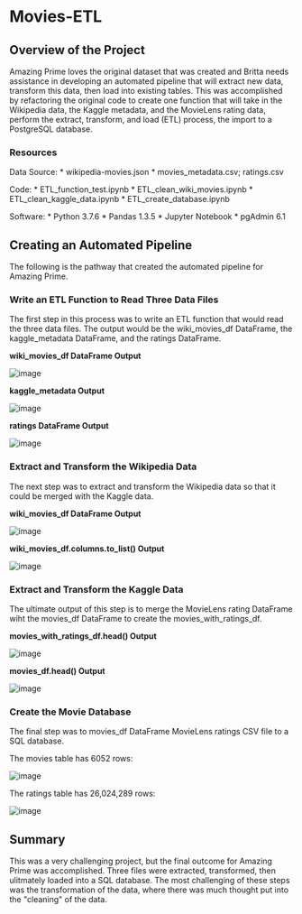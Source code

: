 # Movies-ETL

## Overview of the Project
Amazing Prime loves the original dataset that was created and Britta needs assistance in developing an automated pipeline that will extract new data, transform this data, then load into existing tables.  This was accomplished by refactoring the original code to create one function that will take in the Wikipedia data, the Kaggle metadata, and the MovieLens rating data, perform the extract, transform, and load (ETL) process, the import to a PostgreSQL database.

### Resources

Data Source:
     * wikipedia-movies.json
     * movies_metadata.csv; ratings.csv

Code: 
     * ETL_function_test.ipynb
     * ETL_clean_wiki_movies.ipynb
     * ETL_clean_kaggle_data.ipynb
     * ETL_create_database.ipynb

Software: 
     * Python 3.7.6
     * Pandas 1.3.5
     * Jupyter Notebook
     * pgAdmin 6.1

## Creating an Automated Pipeline

The following is the pathway that created the automated pipeline for Amazing Prime.

### Write an ETL Function to Read Three Data Files

The first step in this process was to write an ETL function that would read the three data files.  The output would be the wiki_movies_df DataFrame, the kaggle_metadata DataFrame, and the ratings DataFrame.

**wiki_movies_df DataFrame Output**

![image](https://user-images.githubusercontent.com/94148420/154396076-81c272e6-0d39-4f40-9277-48fb7b5526d0.png)

**kaggle_metadata Output**

![image](https://user-images.githubusercontent.com/94148420/154396216-36e64987-099a-4a0e-9c1d-7d5183831e8d.png)

**ratings DataFrame Output**

![image](https://user-images.githubusercontent.com/94148420/154396735-b61c89c9-645b-46f4-a052-6c0f42011d1f.png)

### Extract and Transform the Wikipedia Data

The next step was to extract and transform the Wikipedia data so that it could be merged with the Kaggle data.

**wiki_movies_df DataFrame Output**

![image](https://user-images.githubusercontent.com/94148420/154397821-c57c6edb-9e33-4d6b-b590-725b3922b2dd.png)

**wiki_movies_df.columns.to_list() Output**

![image](https://user-images.githubusercontent.com/94148420/154397934-4f11d937-1422-4b7b-a4e1-a6298c88d3ff.png)

### Extract and Transform the Kaggle Data

The ultimate output of this step is to merge the MovieLens rating DataFrame wiht the movies_df DataFrame to create the movies_with_ratings_df.

**movies_with_ratings_df.head() Output**

![image](https://user-images.githubusercontent.com/94148420/154398472-54b5eb9d-21f1-408c-a8e9-026ffdc64ddd.png)

**movies_df.head() Output**

![image](https://user-images.githubusercontent.com/94148420/154398589-6b0de1c5-3614-4b1c-b259-28ee54c1250b.png)

### Create the Movie Database

The final step was to movies_df DataFrame MovieLens ratings CSV file to a SQL database.

The movies table has 6052 rows:

![image](https://user-images.githubusercontent.com/94148420/154398931-733f6077-3f1a-4e40-8196-dc2f4514c989.png)

The ratings table has 26,024,289 rows:

![image](https://user-images.githubusercontent.com/94148420/154399048-b1b3b8a7-7ed4-4760-bf3e-0293d47ea484.png)


## Summary

This was a very challenging project, but the final outcome for Amazing Prime was accomplished.  Three files were extracted, transformed, then ulitmately loaded into a SQL database.  The most challenging of these steps was the transformation of the data, where there was much thought put into the "cleaning" of the data.
